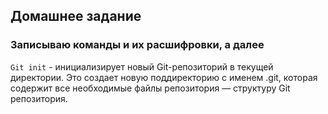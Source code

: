 ## Домашнее задание
### Записываю команды и их расшифровки, а далее 
```Git init``` - инициализирует новый Git-репозиторий в текущей директории. Это создает новую поддиректорию с именем .git, которая содержит все необходимые файлы репозитория — структуру Git репозитория.

